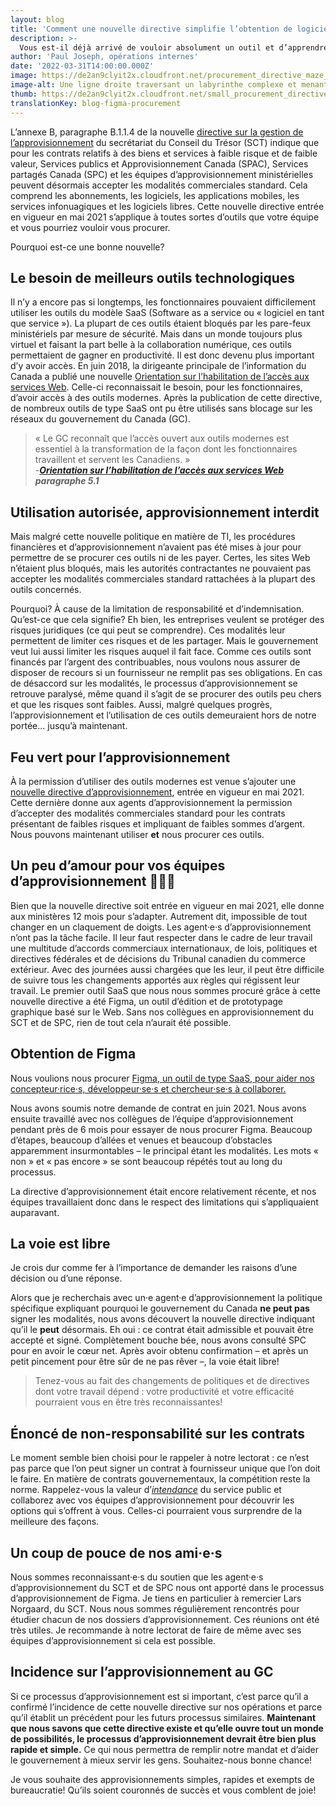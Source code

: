 ```yaml
---
layout: blog
title: 'Comment une nouvelle directive simplifie l’obtention de logiciels pour le gouvernement du Canada '
description: >-
  Vous est-il déjà arrivé de vouloir absolument un outil et d’apprendre que vous ne pouviez pas l’obtenir à cause des modalités du fournisseur? Découvrons pourquoi cela pourrait ne plus se produire, et comment vos collègues et vous pouvez obtenir rapidement les outils dont vous avez besoin pour mieux travailler.
author: 'Paul Joseph, opérations internes'
date: '2022-03-31T14:00:00.000Z'
image: https://de2an9clyit2x.cloudfront.net/procurement_directive_maze_9e6402d02b.jpeg
image-alt: Une ligne droite traversant un labyrinthe complexe et menant à un document signé.
thumb: https://de2an9clyit2x.cloudfront.net/small_procurement_directive_maze_9e6402d02b.jpeg
translationKey: blog-figma-procurement
---
```

L’annexe B, paragraphe B.1.1.4 de la nouvelle [directive sur la gestion de l’approvisionnement](https://www.tbs-sct.gc.ca/pol/doc-fra.aspx?id=32692) du secrétariat du Conseil du Trésor (SCT) indique que pour les contrats relatifs à des biens et services à faible risque et de faible valeur, Services publics et Approvisionnement Canada (SPAC), Services partagés Canada (SPC) et les équipes d’approvisionnement ministérielles peuvent désormais accepter les modalités commerciales standard. Cela comprend les abonnements, les logiciels, les applications mobiles, les services infonuagiques et les logiciels libres. Cette nouvelle directive entrée en vigueur en mai 2021 s’applique à toutes sortes d’outils que votre équipe et vous pourriez vouloir vous procurer. 

Pourquoi est-ce une bonne nouvelle?

## Le besoin de meilleurs outils technologiques  

Il n’y a encore pas si longtemps, les fonctionnaires pouvaient difficilement utiliser les outils du modèle SaaS (Software as a service ou « logiciel en tant que service »). La plupart de ces outils étaient bloqués par les pare-feux ministériels par mesure de sécurité. Mais dans un monde toujours plus virtuel et faisant la part belle à la collaboration numérique, ces outils permettaient de gagner en productivité. Il est donc devenu plus important d’y avoir accès. En juin 2018, la dirigeante principale de l’information du Canada a publié une nouvelle [Orientation sur l’habilitation de l’accès aux services Web](https://www.tbs-sct.gc.ca/pol/doc-fra.aspx?id=32588#cha5). Celle-ci reconnaissait le besoin, pour les fonctionnaires, d’avoir accès à des outils modernes. Après la publication de cette directive, de nombreux outils de type SaaS ont pu être utilisés sans blocage sur les réseaux du gouvernement du Canada (GC).

> « Le GC reconnaît que l’accès ouvert aux outils modernes est essentiel à la transformation de la façon dont les fonctionnaires travaillent et servent les Canadiens. »  
-**_[Orientation sur l’habilitation de l’accès aux services Web](https://www.tbs-sct.gc.ca/pol/doc-fra.aspx?id=32588#cha5) paragraphe 5.1_**  

## Utilisation autorisée, approvisionnement interdit

Mais malgré cette nouvelle politique en matière de TI, les procédures financières et d’approvisionnement n’avaient pas été mises à jour pour permettre de se procurer ces outils ni de les payer. Certes, les sites Web n’étaient plus bloqués, mais les autorités contractantes ne pouvaient pas accepter les modalités commerciales standard rattachées à la plupart des outils concernés. 

Pourquoi? À cause de la limitation de responsabilité et d’indemnisation. Qu’est-ce que cela signifie? Eh bien, les entreprises veulent se protéger des risques juridiques (ce qui peut se comprendre). Ces modalités leur permettent de limiter ces risques et de les partager. Mais le gouvernement veut lui aussi limiter les risques auquel il fait face. Comme ces outils sont financés par l’argent des contribuables, nous voulons nous assurer de disposer de recours si un fournisseur ne remplit pas ses obligations. En cas de désaccord sur les modalités, le processus d’approvisionnement se retrouve paralysé, même quand il s’agit de se procurer des outils peu chers et que les risques sont faibles. Aussi, malgré quelques progrès, l’approvisionnement et l’utilisation de ces outils demeuraient hors de notre portée... jusqu’à maintenant. 

## Feu vert pour l’approvisionnement 

À la permission d’utiliser des outils modernes est venue s’ajouter une [nouvelle directive d’approvisionnement](https://www.tbs-sct.gc.ca/pol/doc-fra.aspx?id=32692), entrée en vigueur en mai 2021. Cette dernière donne aux agents d’approvisionnement la permission d’accepter des modalités commerciales standard pour les contrats présentant de faibles risques et impliquant de faibles sommes d’argent. Nous pouvons maintenant utiliser **et** nous procurer ces outils. 


## Un peu d’amour pour vos équipes d’approvisionnement 💖💖💖

Bien que la nouvelle directive soit entrée en vigueur en mai 2021, elle donne aux ministères 12 mois pour s’adapter. Autrement dit, impossible de tout changer en un claquement de doigts. Les agent·e·s d’approvisionnement n’ont pas la tâche facile. Il leur faut respecter dans le cadre de leur travail une multitude d’accords commerciaux internationaux, de lois, politiques et directives fédérales et de décisions du Tribunal canadien du commerce extérieur. Avec des journées aussi chargées que les leur, il peut être difficile de suivre tous les changements apportés aux règles qui régissent leur travail. Le premier outil SaaS que nous nous sommes procuré grâce à cette nouvelle directive a été Figma, un outil d’édition et de prototypage graphique basé sur le Web. Sans nos collègues en approvisionnement du SCT et de SPC, rien de tout cela n’aurait été possible.  

## Obtention de Figma

Nous voulions nous procurer [Figma, un outil de type SaaS, pour aider nos concepteur·rice·s, développeur·se·s et chercheur·se·s à collaborer.](https://numerique.canada.ca/2020/10/22/mode-multijoueur-d%C3%A9bloqu%C3%A9-une-meilleure-collaboration-entre-concepteurs-d%C3%A9veloppeurs-et-chercheurs/)

Nous avons soumis notre demande de contrat en juin 2021. Nous avons ensuite travaillé avec nos collègues de l’équipe d’approvisionnement pendant près de 6 mois pour essayer de nous procurer Figma. Beaucoup d’étapes, beaucoup d’allées et venues et beaucoup d’obstacles apparemment insurmontables – le principal étant les modalités. Les mots « non » et « pas encore » se sont beaucoup répétés tout au long du processus. 

La directive d’approvisionnement était encore relativement récente, et nos équipes travaillaient donc dans le respect des limitations qui s’appliquaient auparavant. 

## La voie est libre

Je crois dur comme fer à l’importance de demander les raisons d’une décision ou d’une réponse. 

Alors que je recherchais avec un·e agent·e d’approvisionnement la politique spécifique expliquant pourquoi le gouvernement du Canada **ne peut pas** signer les modalités, nous avons découvert la nouvelle directive indiquant qu’il le **peut** désormais. Eh oui : ce contrat était admissible et pouvait être accepté et signé. Complètement bouche bée, nous avons consulté SPC pour en avoir le cœur net. Après avoir obtenu confirmation – et après un petit pincement pour être sûr de ne pas rêver –, la voie était libre!

> Tenez-vous au fait des changements de politiques et de directives dont votre travail dépend : votre productivité et votre efficacité pourraient vous en être très reconnaissantes!

## Énoncé de non-responsabilité sur les contrats
 
Le moment semble bien choisi pour le rappeler à notre lectorat : ce n’est pas parce que l’on peut signer un contrat à fournisseur unique que l’on doit le faire. En matière de contrats gouvernementaux, la compétition reste la norme. Rappelez-vous la valeur d’_[intendance](https://www.tbs-sct.gc.ca/pol/doc-fra.aspx?id=25049)_ du service public et collaborez avec vos équipes d’approvisionnement pour découvrir les options qui s’offrent à vous. Celles-ci pourraient vous surprendre de la meilleure des façons.

## Un coup de pouce de nos ami·e·s 

Nous sommes reconnaissant·e·s du soutien que les agent·e·s d’approvisionnement du SCT et de SPC nous ont apporté dans le processus d’approvisionnement de Figma. Je tiens en particulier à remercier Lars Norgaard, du SCT. Nous nous sommes régulièrement rencontrés pour étudier chacun de nos dossiers d’approvisionnement. Ces réunions ont été très utiles. Je recommande à notre lectorat de faire de même avec ses équipes d’approvisionnement si cela est possible.

## Incidence sur l’approvisionnement au GC

Si ce processus d’approvisionnement est si important, c’est parce qu’il a confirmé l’incidence de cette nouvelle directive sur nos opérations et parce qu’il établit un précédent pour les futurs processus similaires. **Maintenant que nous savons que cette directive existe et qu’elle ouvre tout un monde de possibilités, le processus d’approvisionnement devrait être bien plus rapide et simple.** Ce qui nous permettra de remplir notre mandat et d’aider le gouvernement à mieux servir les gens. Souhaitez-nous bonne chance!

Je vous souhaite des approvisionnements simples, rapides et exempts de bureaucratie! Qu’ils soient couronnés de succès et vous comblent de joie!

